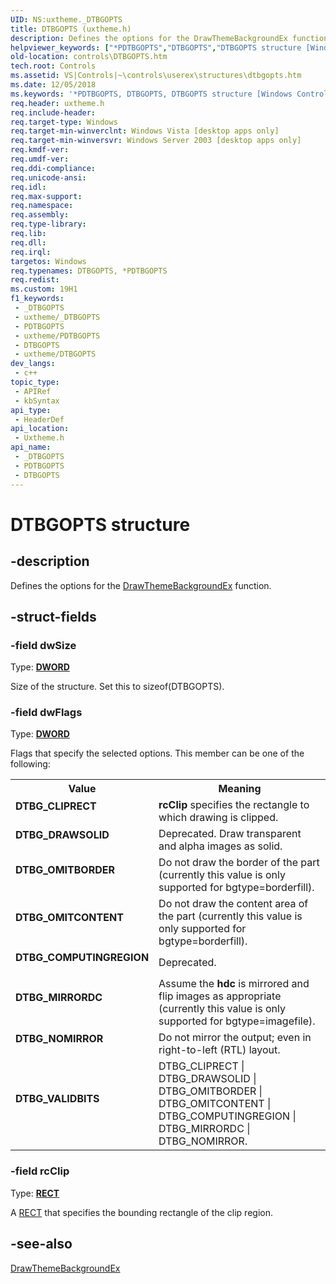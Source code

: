 ```yaml
---
UID: NS:uxtheme._DTBGOPTS
title: DTBGOPTS (uxtheme.h)
description: Defines the options for the DrawThemeBackgroundEx function.
helpviewer_keywords: ["*PDTBGOPTS","DTBGOPTS","DTBGOPTS structure [Windows Controls]","DTBG_CLIPRECT","DTBG_COMPUTINGREGION","DTBG_DRAWSOLID","DTBG_MIRRORDC","DTBG_NOMIRROR","DTBG_OMITBORDER","DTBG_OMITCONTENT","DTBG_VALIDBITS","PDTBGOPTS","PDTBGOPTS structure pointer [Windows Controls]","controls.DTBGOPTS","controls.inet_DTBGOPTS","inet_DTBGOPTS","inet_DTBGOPTS_cpp","uxtheme/DTBGOPTS","uxtheme/PDTBGOPTS"]
old-location: controls\DTBGOPTS.htm
tech.root: Controls
ms.assetid: VS|Controls|~\controls\userex\structures\dtbgopts.htm
ms.date: 12/05/2018
ms.keywords: '*PDTBGOPTS, DTBGOPTS, DTBGOPTS structure [Windows Controls], DTBG_CLIPRECT, DTBG_COMPUTINGREGION, DTBG_DRAWSOLID, DTBG_MIRRORDC, DTBG_NOMIRROR, DTBG_OMITBORDER, DTBG_OMITCONTENT, DTBG_VALIDBITS, PDTBGOPTS, PDTBGOPTS structure pointer [Windows Controls], controls.DTBGOPTS, controls.inet_DTBGOPTS, inet_DTBGOPTS, inet_DTBGOPTS_cpp, uxtheme/DTBGOPTS, uxtheme/PDTBGOPTS'
req.header: uxtheme.h
req.include-header: 
req.target-type: Windows
req.target-min-winverclnt: Windows Vista [desktop apps only]
req.target-min-winversvr: Windows Server 2003 [desktop apps only]
req.kmdf-ver: 
req.umdf-ver: 
req.ddi-compliance: 
req.unicode-ansi: 
req.idl: 
req.max-support: 
req.namespace: 
req.assembly: 
req.type-library: 
req.lib: 
req.dll: 
req.irql: 
targetos: Windows
req.typenames: DTBGOPTS, *PDTBGOPTS
req.redist: 
ms.custom: 19H1
f1_keywords:
 - _DTBGOPTS
 - uxtheme/_DTBGOPTS
 - PDTBGOPTS
 - uxtheme/PDTBGOPTS
 - DTBGOPTS
 - uxtheme/DTBGOPTS
dev_langs:
 - c++
topic_type:
 - APIRef
 - kbSyntax
api_type:
 - HeaderDef
api_location:
 - Uxtheme.h
api_name:
 - _DTBGOPTS
 - PDTBGOPTS
 - DTBGOPTS
---
```


# DTBGOPTS structure


## -description

Defines the options for the <a href="/windows/desktop/api/uxtheme/nf-uxtheme-drawthemebackgroundex">DrawThemeBackgroundEx</a> function.

## -struct-fields

### -field dwSize

Type: <b><a href="/windows/desktop/WinProg/windows-data-types">DWORD</a></b>

Size of the structure. Set this to sizeof(DTBGOPTS).

### -field dwFlags

Type: <b><a href="/windows/desktop/WinProg/windows-data-types">DWORD</a></b>

Flags that specify the selected options. This member can be one of the following:

<table>
<tr>
<th>Value</th>
<th>Meaning</th>
</tr>
<tr>
<td width="40%"><a id="DTBG_CLIPRECT"></a><a id="dtbg_cliprect"></a><dl>
<dt><b>DTBG_CLIPRECT</b></dt>
</dl>
</td>
<td width="60%">
<b>rcClip</b> specifies the rectangle to which drawing is clipped.

</td>
</tr>
<tr>
<td width="40%"><a id="DTBG_DRAWSOLID"></a><a id="dtbg_drawsolid"></a><dl>
<dt><b>DTBG_DRAWSOLID</b></dt>
</dl>
</td>
<td width="60%">
Deprecated. Draw transparent and alpha images as solid.

</td>
</tr>
<tr>
<td width="40%"><a id="DTBG_OMITBORDER"></a><a id="dtbg_omitborder"></a><dl>
<dt><b>DTBG_OMITBORDER</b></dt>
</dl>
</td>
<td width="60%">
Do not draw the border of the part (currently this value is only supported for bgtype=borderfill).

</td>
</tr>
<tr>
<td width="40%"><a id="DTBG_OMITCONTENT"></a><a id="dtbg_omitcontent"></a><dl>
<dt><b>DTBG_OMITCONTENT</b></dt>
</dl>
</td>
<td width="60%">
Do not draw the content area of the part (currently this value is only supported for bgtype=borderfill).

</td>
</tr>
<tr>
<td width="40%"><a id="DTBG_COMPUTINGREGION"></a><a id="dtbg_computingregion"></a><dl>
<dt><b>DTBG_COMPUTINGREGION</b></dt>
</dl>
</td>
<td width="60%">
Deprecated.

</td>
</tr>
<tr>
<td width="40%"><a id="DTBG_MIRRORDC"></a><a id="dtbg_mirrordc"></a><dl>
<dt><b>DTBG_MIRRORDC</b></dt>
</dl>
</td>
<td width="60%">
Assume the <b>hdc</b> is mirrored and flip images as appropriate (currently this value is only supported for bgtype=imagefile).

</td>
</tr>
<tr>
<td width="40%"><a id="DTBG_NOMIRROR"></a><a id="dtbg_nomirror"></a><dl>
<dt><b>DTBG_NOMIRROR</b></dt>
</dl>
</td>
<td width="60%">
Do not mirror the output; even in right-to-left (RTL) layout.

</td>
</tr>
<tr>
<td width="40%"><a id="DTBG_VALIDBITS"></a><a id="dtbg_validbits"></a><dl>
<dt><b>DTBG_VALIDBITS</b></dt>
</dl>
</td>
<td width="60%">
DTBG_CLIPRECT | DTBG_DRAWSOLID | DTBG_OMITBORDER | DTBG_OMITCONTENT | DTBG_COMPUTINGREGION | DTBG_MIRRORDC | DTBG_NOMIRROR.

</td>
</tr>
</table>

### -field rcClip

Type: <b><a href="/windows/desktop/api/windef/ns-windef-rect">RECT</a></b>

A <a href="/windows/desktop/api/windef/ns-windef-rect">RECT</a> that specifies the bounding rectangle of the clip region.

## -see-also

<a href="/windows/desktop/api/uxtheme/nf-uxtheme-drawthemebackgroundex">DrawThemeBackgroundEx</a>

